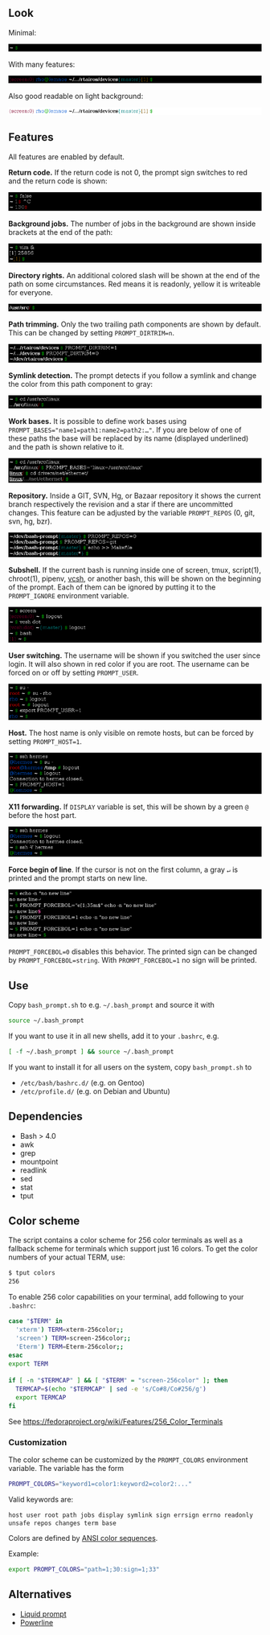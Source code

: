 ## Look

Minimal:

![~ $](images/base.png)

With many features:

![Full prompt](images/full.png)

Also good readable on light background:

![White background](images/white.png)

## Features
All features are enabled by default.

**Return code.** If the return code is not 0, the prompt sign switches to red and the return code is shown:

![~ 1$](images/errno.png)

**Background jobs.** The number of jobs in the background are shown inside brackets at the end of the path:

![~[1] $](images/bg.png)

**Directory rights.** An additional colored slash will be shown at the end of the path on some circumstances.
Red means it is readonly, yellow it is writeable for everyone.

![:/usr/src $](images/ro.png)

**Path trimming.** Only the two trailing path components are shown by default. This can be changed by setting `PROMPT_DIRTRIM=n`.

![Dirtrim](images/path.png)

**Symlink detection.** The prompt detects if you follow a symlink and change the color from this path component to gray:

![Symlink](images/symlink.png)

**Work bases.** It is possible to define work bases using `PROMPT_BASES="name1=path1:name2=path2:…"`. If you are below of one of these paths the base will be replaced by its name (displayed underlined) and the path is shown relative to it.

![Work bases](images/bases.png)

**Repository.** Inside a GIT, SVN, Hg, or Bazaar repository it shows the current branch respectively the revision and a star if there are uncommitted changes.
This feature can be adjusted by the variable `PROMPT_REPOS` (0, git, svn, hg, bzr).

![~/dev/bash-prompt{master} $](images/git.png)

**Subshell.** If the current bash is running inside one of screen, tmux, script(1), chroot(1), pipenv, [vcsh](https://github.com/RichiH/vcsh/), or another bash, this will be shown on the beginning of the prompt. Each of them can be ignored by putting it to the `PROMPT_IGNORE` environment variable.

![Subshell](images/subshell.png)

**User switching.** The username will be shown if you switched the user since login. It will also shown in red color if you are root.
The username can be forced on or off by setting `PROMPT_USER`.

![User](images/user.png)

**Host.** The host name is only visible on remote hosts, but can be forced by setting `PROMPT_HOST=1`.

![Host](images/host.png)

**X11 forwarding.** If `DISPLAY` variable is set, this will be shown by a green `@` before the host part.

![Display](images/display.png)

**Force begin of line**. If the cursor is not on the first column, a gray `↵` is printed and the prompt starts on new line.

![BOL](images/bol.png)

`PROMPT_FORCEBOL=0` disables this behavior. The printed sign can be changed by `PROMPT_FORCEBOL=string`. With `PROMPT_FORCEBOL=1` no sign will be printed.


## Use
Copy `bash_prompt.sh` to e.g. `~/.bash_prompt` and source it with
```bash
source ~/.bash_prompt
```

If you want to use it in all new shells, add it to your `.bashrc`, e.g.
```bash
[ -f ~/.bash_prompt ] && source ~/.bash_prompt
```

If you want to install it for all users on the system, copy `bash_prompt.sh` to
* `/etc/bash/bashrc.d/` (e.g. on Gentoo)
* `/etc/profile.d/` (e.g. on Debian and Ubuntu)


## Dependencies

* Bash > 4.0
* awk
* grep
* mountpoint
* readlink
* sed
* stat
* tput

## Color scheme
The script contains a color scheme for 256 color terminals as well as a fallback scheme for terminals which support just 16 colors.
To get the color numbers of your actual TERM, use:
```bash
$ tput colors
256
```
To enable 256 color capabilities on your terminal, add following to your `.bashrc`:
```bash
case "$TERM" in
  'xterm') TERM=xterm-256color;;
  'screen') TERM=screen-256color;;
  'Eterm') TERM=Eterm-256color;;
esac
export TERM

if [ -n "$TERMCAP" ] && [ "$TERM" = "screen-256color" ]; then
  TERMCAP=$(echo "$TERMCAP" | sed -e 's/Co#8/Co#256/g')
  export TERMCAP
fi
```
See https://fedoraproject.org/wiki/Features/256_Color_Terminals

### Customization
The color scheme can be customized by the `PROMPT_COLORS` environment variable. The variable has the form
```bash
PROMPT_COLORS="keyword1=color1:keyword2=color2:..."
```
Valid keywords are:
```
host user root path jobs display symlink sign errsign errno readonly unsafe repos changes term base
```
Colors are defined by [ANSI color sequences](https://en.wikipedia.org/wiki/ANSI_escape_code#Colors).

Example:
```bash
export PROMPT_COLORS="path=1;30:sign=1;33"
```

## Alternatives

* [Liquid prompt](https://github.com/nojhan/liquidprompt)
* [Powerline](https://github.com/powerline/powerline)
